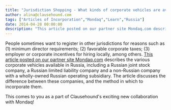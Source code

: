 ```yaml
---
title: "Jurisdiction Shopping - What kinds of corporate vehicles are available in Russia?"
author: alina@clausehound.com
tags: ["Articles of Incorporation","Mondaq","Learn","Russia"]
date: 2014-04-28 00:00:00
description: "This article posted on our partner site Mondaq.com describes the various corporate vehicles available in Russia, including a Russian joint stock company, a Russian limited liability company and a non..."
---
```


People sometimes want to register in other jurisdictions for reasons such as (1) minimum director requirements; (2) favorable corporate taxes; (3) employer or corporate incentives for hiring locally, among others. [This article posted on our partner site Mondaq.com](http://www.mondaq.com/russianfederation/x/307026/Corporate+Governance/Company+Formation+In+Russia) describes the various corporate vehicles available in Russia, including a Russian joint stock company, a Russian limited liability company and a non-Russian company with a wholly-owned Russian operating subsidiary. The article discusses the difference between these companies, and the method in which to incorporate them.

This comes to you as a part of Clausehound's exciting new collaboration with Mondaq!
